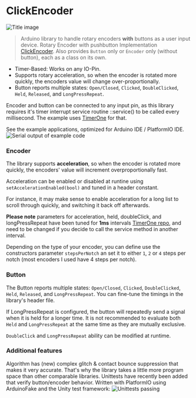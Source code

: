 ClickEncoder
=============
![Title image](/img/Title.png)

> Arduino library to handle rotary encoders **with** buttons as a user input device.
Rotary Encoder with pushbutton Implementation [ClickEncoder]. Also provides `Button` only or `Encoder` only (without button), each as a class on its own.


- Timer-Based: Works on any IO-Pin.
- Supports rotary acceleration, so when the encoder is rotated more quickly, the encoders value will change over-proportionally.
- Button reports multiple states: `Open/Closed`, `Clicked`, `DoubleClicked`, `Held`, `Released`, and `LongPressRepeat`. 

Encoder and button can be connected to any input pin, as this library requires it's timer interrupt service routine ::service() to be called every millisecond. The example uses [TimerOne] for that.

See the example applications, optimized for Arduino IDE / PlatformIO IDE.
![Serial output of example code](/img/ExampleProgram.png)

### Encoder
The library supports **acceleration**, so when the encoder is rotated more quickly, the encoders' value will increment overproportionally fast.

Acceleration can be enabled or disabled at runtine using `setAccelerationEnabled(bool)` and tuned in a header constant.

For instance, it may make sense to enable acceleration for a long list to scroll through quickly, and switching it back off afterwards.

**Please note** parameters for acceleration, held, doubleClick, and longPressRepeat have been tuned for **1ms** intervals [TimerOne repo], and need to be changed if you decide to call the service method in another interval.

Depending on the type of your encoder, you can define use the constructors parameter `stepsPerNotch` an set it to either `1`, `2` or `4` steps per notch (most encoders I used have 4 steps per notch).

### Button
The Button reports multiple states: `Open/Closed`, `Clicked`, `DoubleClicked`, `Held`, `Released`, and `LongPressRepeat`. You can fine-tune the timings in the library's header file. 

If LongPressRepeat is configured, the button will repeatedly send a signal when it is held for a longer time. It is not recommended to evaluate both `Held` and `LongPressRepeat` at the same time as they are mutually exclusive.

`DoubleClick` and `LongPressRepeat` ability can be modified at runtime.

### Additional features
Algorithm has (new) complex glitch & contact bounce suppression that makes it very accurate. That's why the library takes a little more program space than other comparable libraries. 
Unittests have recently been added that verify button/encoder behavior. Written with PlatformIO using ArduinoFake and the Unity test framework:
![Unittests passing](/img/Unittest_Pass.png)


[TimerOne]:http://playground.arduino.cc/Code/Timer1
[TimerOne repo]:https://github.com/PaulStoffregen/TimerOne
[ClickEncoder]:https://github.com/Schallbert/encoder
